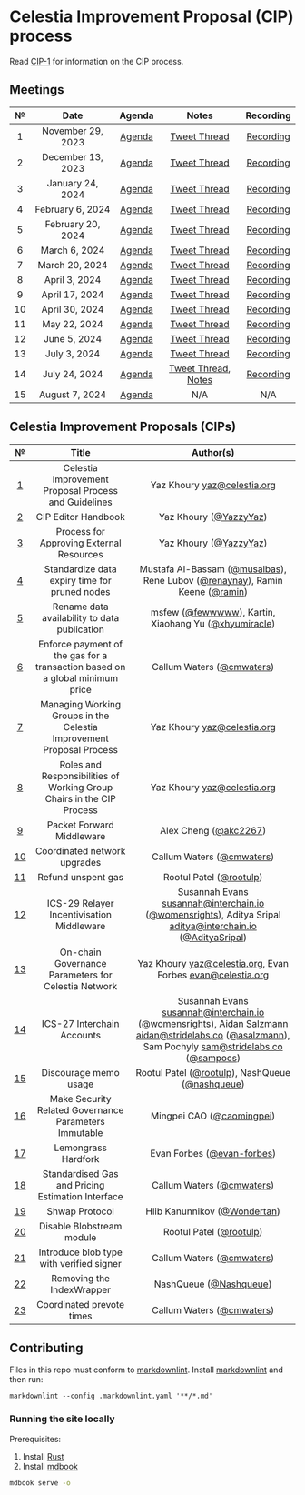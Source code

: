 # Celestia Improvement Proposal (CIP) process

Read [CIP-1](./cip-1.md) for information on the CIP process.

## Meetings

| №  |       Date        |                          Agenda                          |                                   Notes                                   |                            Recording                            |
|:--:|:-----------------:|:--------------------------------------------------------:|:-------------------------------------------------------------------------:|:---------------------------------------------------------------:|
| 1  | November 29, 2023 |  [Agenda](https://github.com/celestiaorg/CIPs/issues/8)  |    [Tweet Thread](https://x.com/JoshCStein/status/1729893879191621702)    |    [Recording](https://www.youtube.com/watch?v=EhWHHmPo_5Q)     |
| 2  | December 13, 2023 | [Agenda](https://github.com/celestiaorg/CIPs/issues/22)  |    [Tweet Thread](https://x.com/JoshCStein/status/1734967567075168697)    |    [Recording](https://www.youtube.com/watch?v=yYt600kvf4g)     |
| 3  | January 24, 2024  | [Agenda](https://github.com/celestiaorg/CIPs/issues/40)  | [Tweet Thread](https://x.com/JoshCStein/status/1750187535911837848?s=20)  |    [Recording](https://www.youtube.com/watch?v=g_8e3h6iixM)     |
| 4  | February 6, 2024  | [Agenda](https://github.com/celestiaorg/CIPs/issues/61)  | [Tweet Thread](https://x.com/JoshCStein/status/1754898166313337310?s=20)  |    [Recording](https://www.youtube.com/watch?v=izDnDHZEbxg)     |
| 5  | February 20, 2024 | [Agenda](https://github.com/celestiaorg/CIPs/issues/71)  | [Tweet Thread](https://twitter.com/JoshCStein/status/1759972091724526084) | [Recording](https://youtube.com/live/WFPEMAuGEM0?feature=share) |
| 6  |   March 6, 2024   | [Agenda](https://github.com/celestiaorg/CIPs/issues/87)  | [Tweet Thread](https://twitter.com/JoshCStein/status/1765407703462031563) |    [Recording](https://www.youtube.com/watch?v=DEAkzrhSwMA)     |
| 7  |  March 20, 2024   | [Agenda](https://github.com/celestiaorg/CIPs/issues/95)  | [Tweet Thread](https://twitter.com/JoshCStein/status/1770480641290744157) |    [Recording](https://www.youtube.com/watch?v=B2NyDWht7xU)     |
| 8  |   April 3, 2024   | [Agenda](https://github.com/celestiaorg/CIPs/issues/107) | [Tweet Thread](https://twitter.com/JoshCStein/status/1775538935285862747) |    [Recording](https://www.youtube.com/watch?v=vBrjSExfRO8)     |
| 9  |  April 17, 2024   | [Agenda](https://github.com/celestiaorg/CIPs/issues/127) | [Tweet Thread](https://twitter.com/JoshCStein/status/1780612265667924032) |    [Recording](https://www.youtube.com/watch?v=Qwir10r9o7k)     |
| 10 |  April 30, 2024   | [Agenda](https://github.com/celestiaorg/CIPs/issues/134) |    [Tweet Thread](https://x.com/JoshCStein/status/1785309248248828133)    |    [Recording](https://www.youtube.com/watch?v=zWQsvPqPkC8)     |
| 11 |   May 22, 2024    | [Agenda](https://github.com/celestiaorg/CIPs/issues/142) |    [Tweet Thread](https://x.com/JoshCStein/status/1793312125235999082)    |    [Recording](https://www.youtube.com/watch?v=g6PMMaMmpxg)     |
| 12 |   June 5, 2024    | [Agenda](https://github.com/celestiaorg/CIPs/issues/149) |    [Tweet Thread](https://x.com/JoshCStein/status/1798381092493504830)    |    [Recording](https://www.youtube.com/watch?v=kV5_ANNhixI)     |
| 13 |   July 3, 2024    | [Agenda](https://github.com/celestiaorg/CIPs/issues/155) |    [Tweet Thread](https://x.com/JoshCStein/status/1808531780506403102)    |    [Recording](https://youtu.be/WzPi49Ge2rA)     |
| 14 |   July 24, 2024    | [Agenda](https://github.com/celestiaorg/CIPs/issues/163) |    [Tweet Thread](https://x.com/JoshCStein/status/1816142425011662993), [Notes](./notes/cdc-14.md)    |    [Recording](https://www.youtube.com/watch?v=bwlpAy_KE9U)     |
| 15 |   August 7, 2024    | [Agenda](https://github.com/celestiaorg/CIPs/issues/185) |    N/A    |    N/A    |

## Celestia Improvement Proposals (CIPs)

|         №         |                                    Title                                     |                                                                       Author(s)                                                                        |
|:-----------------:|:----------------------------------------------------------------------------:|:------------------------------------------------------------------------------------------------------------------------------------------------------:|
|  [1](./cip-1.md)  |             Celestia Improvement Proposal Process and Guidelines             |                                                             Yaz Khoury <yaz@celestia.org>                                                              |
|  [2](./cip-2.md)  |                             CIP Editor Handbook                              |                                                                 Yaz Khoury ([@YazzyYaz](https://github.com/YazzyYaz))                                                                 |
|  [3](./cip-3.md)  |                   Process for Approving External Resources                   |                                                                 Yaz Khoury ([@YazzyYaz](https://github.com/YazzyYaz))                                                                 |
|  [4](./cip-4.md)  |                Standardize data expiry time for pruned nodes                 |                                      Mustafa Al-Bassam ([@musalbas](https://github.com/musalbas)), Rene Lubov ([@renaynay](https://github.com/renaynay)), Ramin Keene ([@ramin](https://github.com/ramin))                                       |
|  [5](./cip-5.md)  |                 Rename data availability to data publication                 |                                                  msfew ([@fewwwww](https://github.com/fewwwww)), Kartin, Xiaohang Yu ([@xhyumiracle](https://github.com/xhyumiracle))                                                  |
|  [6](./cip-6.md)  | Enforce payment of the gas for a transaction based on a global minimum price |                                                               Callum Waters ([@cmwaters](https://github.com/cmwaters))                                                                |
|  [7](./cip-7.md)  |     Managing Working Groups in the Celestia Improvement Proposal Process     |                                                             Yaz Khoury <yaz@celestia.org>                                                              |
|  [8](./cip-8.md)  |    Roles and Responsibilities of Working Group Chairs in the CIP Process     |                                                             Yaz Khoury <yaz@celestia.org>                                                              |
|  [9](./cip-9.md)  |                          Packet Forward Middleware                           |                                                                 Alex Cheng ([@akc2267](https://github.com/akc2267))                                                                  |
| [10](./cip-10.md) |                         Coordinated network upgrades                         |                                                               Callum Waters ([@cmwaters](https://github.com/cmwaters))                                                                |
| [11](./cip-11.md) |                              Refund unspent gas                              |                                                                Rootul Patel ([@rootulp](https://github.com/rootulp))                                                                 |
| [12](./cip-12.md) |                  ICS-29 Relayer Incentivisation Middleware                   |                       Susannah Evans <susannah@interchain.io> ([@womensrights](https://github.com/womensrights)), Aditya Sripal <aditya@interchain.io> ([@AdityaSripal](https://github.com/AdityaSripal))                        |
| [13](./cip-13.md) |             On-chain Governance Parameters for Celestia Network              |                                            Yaz Khoury <yaz@celestia.org>,  Evan Forbes <evan@celestia.org>                                             |
| [14](./cip-14.md) |                          ICS-27 Interchain Accounts                          | Susannah Evans <susannah@interchain.io> ([@womensrights](https://github.com/womensrights)), Aidan Salzmann <aidan@stridelabs.co> ([@asalzmann](https://github.com/asalzmann)), Sam Pochyly <sam@stridelabs.co> ([@sampocs](https://github.com/sampocs)) |
| [15](./cip-15.md) |                            Discourage memo usage                             |                                                    Rootul Patel ([@rootulp](https://github.com/rootulp)), NashQueue ([@nashqueue](https://github.com/nashqueue))                                                     |
| [16](./cip-16.md) |            Make Security Related Governance Parameters Immutable             |                                                               Mingpei CAO ([@caomingpei](https://github.com/caomingpei))                                                                |
| [17](./cip-17.md) |                             Lemongrass Hardfork                              |                                                               Evan Forbes ([@evan-forbes](https://github.com/evan-forbes))                                                               |
| [18](./cip-18.md) |              Standardised Gas and Pricing Estimation Interface               |                                                               Callum Waters ([@cmwaters](https://github.com/cmwaters))                                                                |
| [19](./cip-19.md) |                                Shwap Protocol                                |                                                              Hlib Kanunnikov ([@Wondertan](https://github.com/Wondertan))                                                              |
| [20](./cip-20.md) |                          Disable Blobstream module                           |                                                                Rootul Patel ([@rootulp](https://github.com/rootulp))                                                                 |
| [21](./cip-21.md) |                   Introduce blob type with verified signer                   |                                                               Callum Waters ([@cmwaters](https://github.com/cmwaters))                                                                |
| [22](./cip-22.md) |                          Removing the IndexWrapper                           |                                                                 NashQueue ([@Nashqueue](https://github.com/Nashqueue))                                                                 |
| [23](./cip-23.md) |                          Coordinated prevote times                           |                                                               Callum Waters ([@cmwaters](https://github.com/cmwaters))                                                                |

## Contributing

Files in this repo must conform to [markdownlint](https://github.com/DavidAnson/markdownlint). Install [markdownlint](https://github.com/DavidAnson/markdownlint) and then run:

```shell
markdownlint --config .markdownlint.yaml '**/*.md'
```

### Running the site locally

Prerequisites:

1. Install [Rust](https://www.rust-lang.org/tools/install)
1. Install [mdbook](https://rust-lang.github.io/mdBook/guide/installation.html)

```sh
mdbook serve -o
```
